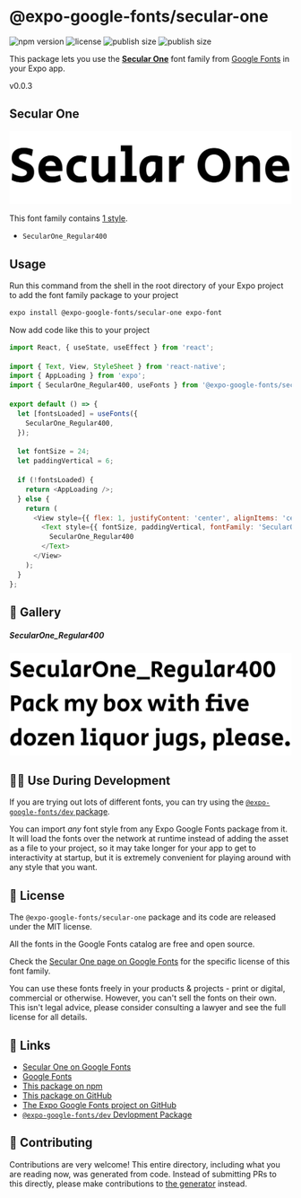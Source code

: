# @expo-google-fonts/secular-one

![npm version](https://flat.badgen.net/npm/v/@expo-google-fonts/secular-one)
![license](https://flat.badgen.net/github/license/expo/google-fonts)
![publish size](https://flat.badgen.net/packagephobia/install/@expo-google-fonts/secular-one)
![publish size](https://flat.badgen.net/packagephobia/publish/@expo-google-fonts/secular-one)

This package lets you use the [**Secular One**](https://fonts.google.com/specimen/Secular+One) font family from [Google Fonts](https://fonts.google.com/) in your Expo app.

v0.0.3

## Secular One

![Secular One](./font-family.png)

This font family contains [1 style](#-gallery).

- `SecularOne_Regular400`

## Usage

Run this command from the shell in the root directory of your Expo project to add the font family package to your project
```sh
expo install @expo-google-fonts/secular-one expo-font
```

Now add code like this to your project
```js
import React, { useState, useEffect } from 'react';

import { Text, View, StyleSheet } from 'react-native';
import { AppLoading } from 'expo';
import { SecularOne_Regular400, useFonts } from '@expo-google-fonts/secular-one';

export default () => {
  let [fontsLoaded] = useFonts({
    SecularOne_Regular400,
  });

  let fontSize = 24;
  let paddingVertical = 6;

  if (!fontsLoaded) {
    return <AppLoading />;
  } else {
    return (
      <View style={{ flex: 1, justifyContent: 'center', alignItems: 'center' }}>
        <Text style={{ fontSize, paddingVertical, fontFamily: 'SecularOne_Regular400' }}>
          SecularOne_Regular400
        </Text>
      </View>
    );
  }
};

```

## 🔡 Gallery

##### SecularOne_Regular400
![SecularOne_Regular400](./dd6c129ece769b38daf0095b6545ec239fb57e4a2747ec848b6a49958ff0ffff.ttf.png)


## 👩‍💻 Use During Development

If you are trying out lots of different fonts, you can try using the [`@expo-google-fonts/dev` package](https://github.com/expo/google-fonts/tree/master/font-packages/dev#readme).

You can import *any* font style from any Expo Google Fonts package from it. It will load the fonts
over the network at runtime instead of adding the asset as a file to your project, so it may take longer
for your app to get to interactivity at startup, but it is extremely convenient
for playing around with any style that you want.

## 📖 License

The `@expo-google-fonts/secular-one` package and its code are released under the MIT license.

All the fonts in the Google Fonts catalog are free and open source.

Check the [Secular One page on Google Fonts](https://fonts.google.com/specimen/Secular+One) for the specific license of this font family.

You can use these fonts freely in your products & projects - print or digital, commercial or otherwise. However, you can't sell the fonts on their own. This isn't legal advice, please consider consulting a lawyer and see the full license for all details.

## 🔗 Links

- [Secular One on Google Fonts](https://fonts.google.com/specimen/Secular+One)
- [Google Fonts](https://fonts.google.com/)
- [This package on npm](https://www.npmjs.com/package/@expo-google-fonts/secular-one)
- [This package on GitHub](https://github.com/expo/google-fonts/tree/master/font-packages/secular-one)
- [The Expo Google Fonts project on GitHub](https://github.com/expo/google-fonts)
- [`@expo-google-fonts/dev` Devlopment Package](https://github.com/expo/google-fonts/tree/master/font-packages/dev)


## 🤝 Contributing

Contributions are very welcome! This entire directory, including what you are reading now, was generated from code. Instead of submitting PRs to this directly, please make contributions to [the generator](https://github.com/expo/google-fonts/tree/master/packages/generator) instead.
